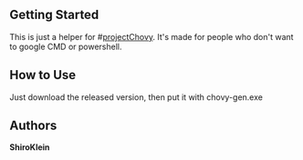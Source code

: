 ## Getting Started
This is just a helper for #[projectChovy](https://github.com/dots-tb/chovy-gen/releases). 
It's made for people who don't want to google CMD or powershell.
## How to Use
Just download the released version, then put it with chovy-gen.exe
## Authors
**ShiroKlein** 
